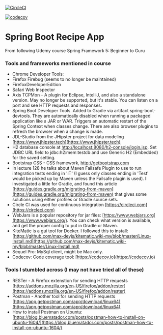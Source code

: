 [![CircleCI](https://circleci.com/gh/jglin/recipes.svg?style=svg)](https://circleci.com/gh/jglin/recipes)

[![codecov](https://codecov.io/gh/jglin/recipes/branch/master/graph/badge.svg)](https://codecov.io/gh/jglin/recipes)


# Spring Boot Recipe App
From following Udemy course Spring Framework 5: Beginner to Guru


### Tools and frameworks mentioned in course
* Chrome Developer Tools: 
* Firefox Firebug (seems to no longer be maintained)
* FirefoxDeveloperEdition
* Safari Web Inspector
* Axis TCPMon - A plugin for Eclipse, IntelliJ, and also a standalone version. May no longer be supported, but it's stable. You can listen on a port and see HTTP requests and responses.
* Spring Boot Developer Tools. Added to Gradle via artifact spring-boot-devtools. They are automatically disabled when running a packaged application like a JAR or WAR. Triggers an automatic restart of the Spring Context when classes change. There are also browser plugins to refresh the browser when a change is made.
* JDL-Studio from the JHipster project for data modeling [https://www.jhipster.tech](https://www.jhipster.tech)
* H2 database console at [http://localhost:8080/h2-console/login.jsp](http://localhost:8080/h2-console/login.jsp). Set JDBC URL field to jdbc:h2:mem:testdb and use Generic H2 (Embedded) for the saved setting.
* Bootstrap CSS - CSS framework, http://getbootstrap.com
* In lecture 128 he talks about Maven Failsafe Plugin to use to run integration tests ending in 'IT' (I guess only classes ending in 'Test' would be picked up by Maven unless the Failsafe plugin is used). I investigated a little for Gradle, and found this article [https://guides.gradle.org/migrating-from-maven](https://guides.gradle.org/migrating-from-maven) that gives some solutions using either profiles or Gradle source sets.
* Circle CI was used for continuous integration [https://circleci.com](https://circleci.com)
* WebJars is a popular repository for jar files: [https://www.webjars.org](https://www.webjars.org/). You can check what version is available, and get the proper config to put in Gradle or Maven.
* KiteMatic is a gui tool for Docker. I followed this to install: [https://github.com/max-devjs/kitematic.wiki-my/blob/master/Linux-Install.md](https://github.com/max-devjs/kitematic.wiki-my/blob/master/Linux-Install.md)
* Sequel Pro: MySql client, might be Mac only.
* Codecov: Code coverage tool: [https://codecov.io](https://codecov.io)

### Tools I stumbled across (I may not have tried all of these)
* RESTer - A Firefox extenstion for sending HTTP requests [https://addons.mozilla.org/en-US/firefox/addon/rester](https://addons.mozilla.org/en-US/firefox/addon/rester)
* Postman - Another tool for sending HTTP requests [https://app.getpostman.com/app/download/linux64](https://app.getpostman.com/app/download/linux64)
* How to install Postman on Ubuntu: [https://blog.bluematador.com/posts/postman-how-to-install-on-ubuntu-1604/](https://blog.bluematador.com/posts/postman-how-to-install-on-ubuntu-1604/)
